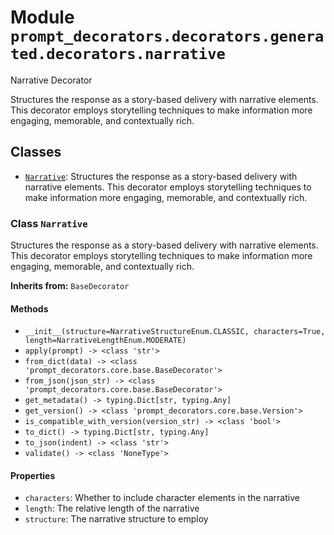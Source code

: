 # Module `prompt_decorators.decorators.generated.decorators.narrative`

Narrative Decorator

Structures the response as a story-based delivery with narrative elements. This decorator employs storytelling techniques to make information more engaging, memorable, and contextually rich.

## Classes

- [`Narrative`](#class-narrative): Structures the response as a story-based delivery with narrative elements. This decorator employs storytelling techniques to make information more engaging, memorable, and contextually rich.

### Class `Narrative`

Structures the response as a story-based delivery with narrative elements. This decorator employs storytelling techniques to make information more engaging, memorable, and contextually rich.

**Inherits from:** `BaseDecorator`

#### Methods

- `__init__(structure=NarrativeStructureEnum.CLASSIC, characters=True, length=NarrativeLengthEnum.MODERATE)`
- `apply(prompt) -> <class 'str'>`
- `from_dict(data) -> <class 'prompt_decorators.core.base.BaseDecorator'>`
- `from_json(json_str) -> <class 'prompt_decorators.core.base.BaseDecorator'>`
- `get_metadata() -> typing.Dict[str, typing.Any]`
- `get_version() -> <class 'prompt_decorators.core.base.Version'>`
- `is_compatible_with_version(version_str) -> <class 'bool'>`
- `to_dict() -> typing.Dict[str, typing.Any]`
- `to_json(indent) -> <class 'str'>`
- `validate() -> <class 'NoneType'>`
#### Properties

- `characters`: Whether to include character elements in the narrative
- `length`: The relative length of the narrative
- `structure`: The narrative structure to employ

